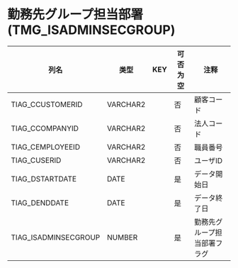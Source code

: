 # 勤務先グループ担当部署(TMG_ISADMINSECGROUP)
| 列名   | 类型   | KEY  | 可否为空 | 注释   |
| ---- | ---- | ---- | ---- | ---- |
|TIAG_CCUSTOMERID|VARCHAR2||否|顧客コード|
|TIAG_CCOMPANYID|VARCHAR2||否|法人コード|
|TIAG_CEMPLOYEEID|VARCHAR2||否|職員番号|
|TIAG_CUSERID|VARCHAR2||否|ユーザID|
|TIAG_DSTARTDATE|DATE||是|データ開始日|
|TIAG_DENDDATE|DATE||是|データ終了日|
|TIAG_ISADMINSECGROUP|NUMBER||是|勤務先グループ担当部署フラグ|
